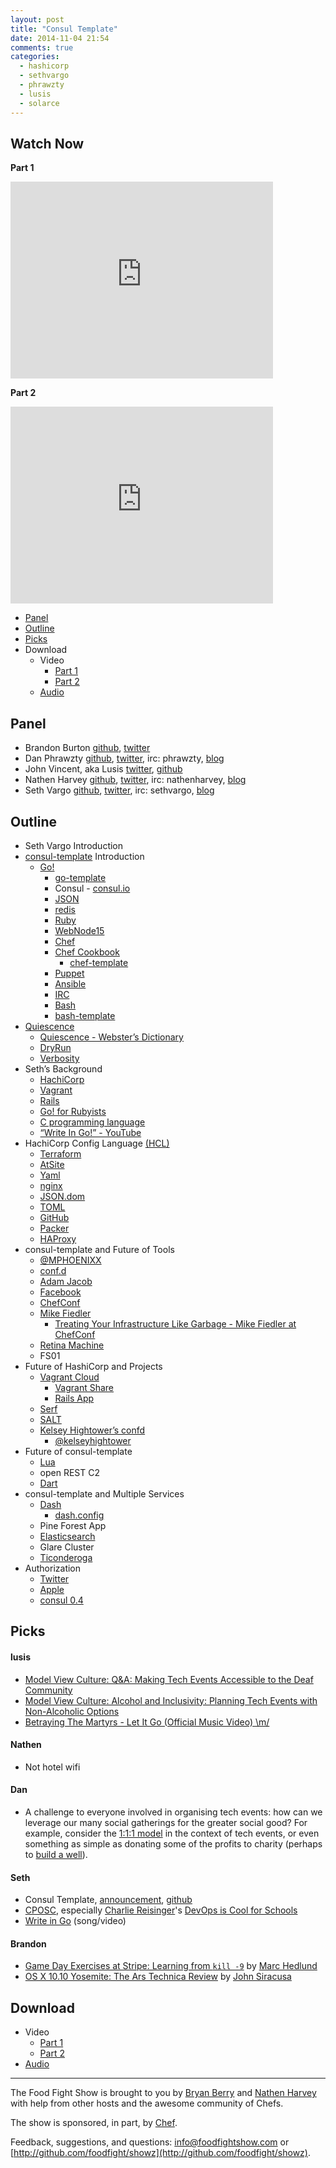 ```yaml
---
layout: post
title: "Consul Template"
date: 2014-11-04 21:54
comments: true
categories:
  - hashicorp
  - sethvargo
  - phrawzty
  - lusis
  - solarce
---
```


Watch Now
---------

**Part 1**
<iframe width="420" height="315" src="http://www.youtube.com/embed/_0tULKMoiCA" frameborder="0" allowfullscreen></iframe>

**Part 2**
<iframe width="420" height="315" src="http://www.youtube.com/embed/1NWzF4TTQnU" frameborder="0" allowfullscreen></iframe>

* [Panel](http://foodfightshow.org/2014/11/consul-template.html#panel)
* [Outline](http://foodfightshow.org/2014/11/consul-template.html#outline)
* [Picks](http://foodfightshow.org/2014/11/consul-template.html#picks)
* Download
  * Video
    * [Part 1](https://www.youtube.com/watch?v=_0tULKMoiCA)
    * [Part 2](https://www.youtube.com/watch?v=1NWzF4TTQnU)
  * [Audio](http://traffic.libsyn.com/foodfight/FoodFightShow84-ConsulTemplate.mp3)

<!-- more --> 
Panel<a name="panel"></a>
-----
* Brandon Burton [github](http://github.com/solarce), [twitter](https://twitter.com/solarce)
* Dan Phrawzty [github](https://github.com/phrawzty), [twitter](https://twitter.com/phrawzty), irc: phrawzty, [blog](https://www.dark.ca/)
* John Vincent, aka Lusis [twitter](https://twitter.com/#!/lusis), [github](https://github.com/lusis)
* Nathen Harvey [github](http://github.com/nathenharvey), [twitter](http://twitter.com/nathenharvey), irc: nathenharvey, [blog](http://nathenharvey.com)
* Seth Vargo [github](https://github.com/sethvargo), [twitter](https:/twitter.com/sethvargo), irc: sethvargo, [blog](https://sethvargo.com)


Outline<a name="outline"></a>
-------

* Seth Vargo Introduction
* [consul-template](https://www.hashicorp.com/) Introduction
  * [Go!](http://go.aopphp.com)
    * [go-template](https://github.com/blalor/go-template)
	* Consul - [consul.io](https://consul.io)
	* [JSON](http://json.org)
	* [redis](http://json.org)
	* [Ruby](http://www.ruby-lang.org)
	* [WebNode15](http://us.webnode.com/)
	* [Chef](https://www.getchef.com/chef/)
    * [Chef Cookbook](https://supermarket.getchef.com/cookbooks-directory)
      * [chef-template](https://supermarket.getchef.com/cookbooks-directory)
	* [Puppet](http://puppetlabs.com/)
	* [Ansible](http://www.ansible.com/home)
	* [IRC](http://www.irc.org/)
	* [Bash](http://www.gnu.org/software/bash/)
    * [bash-template](https://github.com/thcipriani/bashtemplate)
* [Quiescence](http://en.wikipedia.org/wiki/Quiesce)
	* [Quiescence - Webster’s Dictionary](http://dictionary.reference.com/browse/quiescence?s=ts)
	* [DryRun](https://github.com/dessolator/DryRun)
	* [Verbosity](https://github.com/tlevine/verbosity)
* Seth’s Background
	* [HachiCorp](https://www.hashicorp.com/)
	* [Vagrant](https://www.vagrantup.com/)
	* [Rails](http://rubyonrails.org/)
	* [Go! for Rubyists](http://www.sitepoint.com/go-rubyists/)
	* [C programming language](http://en.wikipedia.org/wiki/C_(programming_language))
	* [“Write In Go!” - YouTube](https://www.youtube.com/watch?v=LJvEIjRBSDA)
* HachiCorp Config Language [(HCL)](https://github.com/hashicorp/hcl)
	* [Terraform](https://www.terraform.io/)
	* [AtSite](http://atsiteinc.com/)
	* [Yaml](http://yaml.org/)
	* [nginx](http://nginx.org/)
	* [JSON.dom](https://github.com/toddself/jsondom)
	* [TOML](https://github.com/toml-lang/toml)
    * [GitHub](https://github.com/)
	* [Packer](https://www.packer.io/)
  * [HAProxy](http://www.haproxy.org/)
* consul-template and Future of Tools
	* [@MPHOENIXX](https://twitter.com/MPHOENIXX)
	* [conf.d](https://github.com/Atha/update-conf.d)
	* [Adam Jacob](https://twitter.com/adamhjk)
	* [Facebook](https://www.facebook.com/)
	* [ChefConf](http://chefconf.opscode.com/chefconf/)
    * [Mike Fiedler](https://twitter.com/mikefiedler)
		 * [Treating Your Infrastructure Like Garbage - Mike Fiedler at ChefConf](https://www.getchef.com/blog/chefconf-talks/treating-your-infrastructure-like-garbage-mike-fiedler/)
	* [Retina Machine](http://www.fhmachinery.com/inspect/4469.htm)
	* FS01
* Future of HashiCorp and Projects
	* [Vagrant Cloud](https://vagrantcloud.com/)
		* [Vagrant Share](http://www.vagrantup.com/blog/feature-preview-vagrant-1-5-share.html)
		* [Rails App](http://railsapps.github.io/)
	* [Serf](https://serfdom.io/)
	* [SALT](http://saltsoftware.com/)
	* [Kelsey Hightower’s confd](https://github.com/kelseyhightower/confd)
		* [@kelseyhightower](https://twitter.com/kelseyhightower)
* Future of consul-template
	* [Lua](http://www.lua.org/)
	* open REST C2
	* [Dart](http://www.dartjs.com/)
* consul-template and Multiple Services
	* [Dash](https://github.com/Dash-Industry-Forum/dash.js/wiki)
		* [dash.config](https://github.com/Dash-Industry-Forum/dash.js/search?utf8=%E2%9C%93&q=dash.config&type=Code)
	* Pine Forest App
	* [Elasticsearch](http://www.elasticsearch.org/)
	* Glare Cluster
	* [Ticonderoga](https://github.com/alanbsmith/big_t)
* Authorization
	* [Twitter](https://twitter.com/)
	* [Apple](http://www.apple.com/)
	* [consul 0.4](https://www.hashicorp.com/blog/consul-0-4.html)

Picks<a name="picks"></a>
-----

#### lusis  

- [Model View Culture: Q&A: Making Tech Events Accessible to the Deaf Community](https://modelviewculture.com/pieces/qa-making-tech-events-accessible-to-the-deaf-community)
- [Model View Culture: Alcohol and Inclusivity: Planning Tech Events with Non-Alcoholic Options](https://modelviewculture.com/pieces/alcohol-and-inclusivity-planning-tech-events-with-non-alcoholic-options)
- [Betraying The Martyrs - Let It Go (Official Music Video) \m/](https://www.youtube.com/watch?v=HtkGluLhnGU)

#### Nathen
- Not hotel wifi

#### Dan
- A challenge to everyone involved in organising tech events: how can we leverage our many social gatherings for the greater social good?  For example, consider the [1:1:1 model](http://www.salesforcefoundation.org/about-us/sharethemodel/) in the context of tech events, or even something as simple as donating some of the profits to charity (perhaps to [build a well](http://mindweather.com/2014/09/18/how-devopsdays-nyc-built-a-well-for-a-village-in-cambodia-a-devopswater-update/)).

#### Seth
- Consul Template, [announcement](https://www.hashicorp.com/blog/introducing-consul-template.html), [github](https://github.com/hashicorp/consul-template)
- [CPOSC](http://cposc.org), especially [Charlie Reisinger](https://twitter.com/charlie3)'s [DevOps is Cool for Schools](http://lanyrd.com/2014/cposc/sdfpwm/)
- [Write in Go](https://www.youtube.com/watch?v=LJvEIjRBSDA) (song/video)

#### Brandon
- [Game Day Exercises at Stripe:
Learning from `kill -9`](https://stripe.com/blog/game-day-exercises-at-stripe) by [Marc Hedlund](https://twitter.com/marcprecipice)
- [OS X 10.10 Yosemite: The Ars Technica Review](http://arstechnica.com/apple/2014/10/os-x-10-10/) by [John Siracusa ](https://twitter.com/Siracusa)

Download
--------
* Video
  * [Part 1](https://www.youtube.com/watch?v=_0tULKMoiCA)
  * [Part 2](https://www.youtube.com/watch?v=1NWzF4TTQnU)
* [Audio](http://traffic.libsyn.com/foodfight/FoodFightShow84-ConsulTemplate.mp3)

<hr />

The Food Fight Show is brought to you by [Bryan Berry](https://twitter.com/bryanwb) and [Nathen Harvey](https://twitter.com/nathenharvey) with help from other hosts and the awesome community of Chefs.

The show is sponsored, in part, by [Chef](http://www.getchef.com).

Feedback, suggestions, and questions:  [info@foodfightshow.com](mailto:info@foodfightshow.com) or  [http://github.com/foodfight/showz](http://github.com/foodfight/showz).
